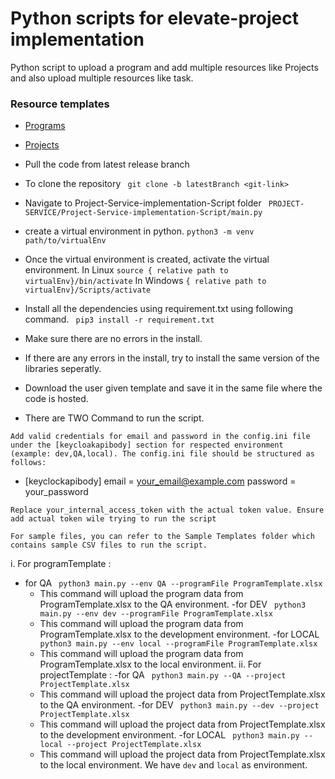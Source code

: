 # Python scripts for elevate-project implementation

Python script to upload a program and add multiple resources like Projects and also upload multiple resources like task.

### Resource templates
- [Programs](https://docs.google.com/spreadsheets/d/1mivwHzxrZyLHcM8ApOAeYIRLip-jJJXJ/edit?usp=sharing&ouid=113799545932705393937&rtpof=true&sd=true)
- [Projects](https://docs.google.com/spreadsheets/d/11a9HxukXCX0_LPNZh9OVDeStUYwC0Pio/edit?usp=drive_link&ouid=113799545932705393937&rtpof=true&sd=true)

- Pull the code from latest release branch
- To clone the repository 
``` git clone -b latestBranch <git-link>```
- Navigate to Project-Service-implementation-Script folder 
``` PROJECT-SERVICE/Project-Service-implementation-Script/main.py```
- create a virtual environment in python.
``` python3 -m venv path/to/virtualEnv ```
- Once the virtual environment is created, activate the virtual environment.
In Linux
``` source { relative path to virtualEnv}/bin/activate ```
In Windows
``` { relative path to virtualEnv}/Scripts/activate ```
- Install all the dependencies using requirement.txt using following command. 
```  pip3 install -r requirement.txt ```
- Make sure there are no errors in the install.
- If there are any errors in the install, try to install the same version of the libraries seperatly.
- Download the user given template and save it in the same file where the code is hosted.
- There are TWO Command to run the script.

```Add valid credentials for email and password in the config.ini file under the [keycloakapibody] section for respected environment (example: dev,QA,local). The config.ini file should be structured as follows:```
- [keyclockapibody]
   email = your_email@example.com
   password = your_password

```Replace your_internal_access_token with the actual token value. Ensure add actual token wile trying to run the script```

```For sample files, you can refer to the Sample Templates folder which contains sample CSV files to run the script.```

i. For programTemplate : 
- for QA
```  python3 main.py --env QA --programFile ProgramTemplate.xlsx ```
   - This command will upload the program data from ProgramTemplate.xlsx to the QA environment.
-for DEV
```  python3 main.py --env dev --programFile ProgramTemplate.xlsx ```
   - This command will upload the program data from ProgramTemplate.xlsx to the development environment. 
-for LOCAL
```  python3 main.py --env local --programFile ProgramTemplate.xlsx ```
   - This command will upload the program data from ProgramTemplate.xlsx to the local environment.
ii. For projectTemplate :
-for QA
```  python3 main.py --QA --project ProjectTemplate.xlsx ```
   - This command will upload the project data from ProjectTemplate.xlsx to the QA environment. 
-for DEV
```  python3 main.py --dev --project ProjectTemplate.xlsx ```
   - This command will upload the project data from ProjectTemplate.xlsx to the development environment.
-for LOCAL
```  python3 main.py --local --project ProjectTemplate.xlsx ```
   - This command will upload the project data from ProjectTemplate.xlsx to the local environment.
We have ``` dev ``` and ``` local ``` as environment.
